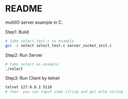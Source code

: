 # README

multiIO server example in C.

Step1: Build

```bash
# take select_test.c as example
gcc -o select select_test.c server_socket_init.c
```

Step2: Run Server

```bash
# take select as example
./select
```

Step3: Run Client by telnet

```bash
telnet 127.0.0.1 5110
# then  you can input some string and get echo string
```

